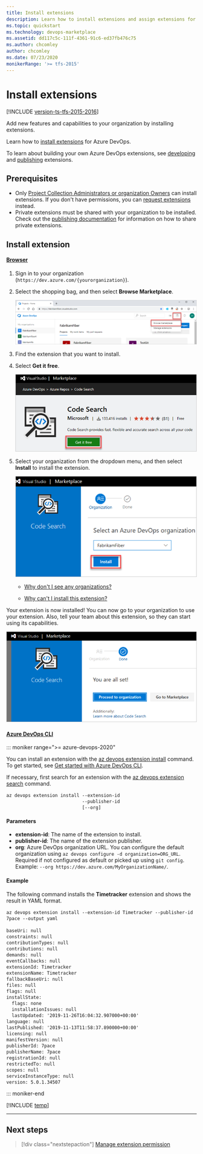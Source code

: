 ```yaml
---
title: Install extensions
description: Learn how to install extensions and assign extensions for Azure DevOps
ms.topic: quickstart
ms.technology: devops-marketplace
ms.assetid: dd117c5c-111f-4361-91c6-ed37fb476c75 
ms.author: chcomley
author: chcomley
ms.date: 07/23/2020
monikerRange: '>= tfs-2015'
---
```


# Install extensions

[!INCLUDE [version-ts-tfs-2015-2016](../includes/version-ts-tfs-2015-2016.md)]

Add new features and capabilities to your organization by installing extensions.

Learn how to [install extensions](#install-extension) for Azure DevOps.

To learn about building your own Azure DevOps extensions, see [developing](../extend/overview.md) and [publishing](../extend/publish/overview.md) extensions.

## Prerequisites

* Only [Project Collection Administrators or organization Owners](faq-extensions.yml) can install extensions. If you don't have permissions, you can [request extensions](./request-extensions.md) instead.
* Private extensions must be shared with your organization to be installed. Check out the [publishing documentation](../extend/publish/overview.md#upload) for information on how to share private extensions.

<a id="install-extension" /> 

## Install extension

#### [Browser](#tab/browser)

1. Sign in to your organization (```https://dev.azure.com/{yourorganization}```).
2. Select the shopping bag, and then select **Browse Marketplace**.

   ![Select the shopping bag icon to browse the Marketplace](media/shopping-bag-icon-browse-marketplace.png)

3. Find the extension that you want to install.

4. Select **Get it free**.

      ![Get extension](media/get-vsts-extensions/get-extension.png)

5. Select your organization from the dropdown menu, and then select **Install** to install the extension.

    ![Select organization for this extension](media/get-vsts-extensions/select-install-extension.png)

   * [Why don't I see any organizations?](./faq-extensions.yml) 

   * [Why can't I install this extension?](./faq-extensions.yml) 

Your extension is now installed! You can now go to your organization to use your extension. Also, tell your team about this extension, so they can start using its capabilities.

![Extension installed](media/get-vsts-extensions/you-are-all-set.png)

#### [Azure DevOps CLI](#tab/azure-devops-cli/)

::: moniker range=">= azure-devops-2020"

You can install an extension with the [az devops extension install](/cli/azure/ext/azure-devops/devops/extension#ext-azure-devops-az-devops-extension-install) command. To get started, see [Get started with Azure DevOps CLI](../cli/index.md).

If necessary, first search for an extension with the [az devops extension search](overview.md#search-extension) command.

```azurecli 
az devops extension install --extension-id
                            --publisher-id
                            [--org]
``` 

#### Parameters 

- **extension-id**: The name of the extension to install.
- **publisher-id**: The name of the extension publisher.
- **org**: Azure DevOps organization URL. You can configure the default organization using `az devops configure -d organization=ORG_URL`. Required if not configured as default or picked up using `git config`. Example: `--org https://dev.azure.com/MyOrganizationName/`.

#### Example 

The following command installs the **Timetracker** extension and shows the result in YAML format.  

```azurecli
az devops extension install --extension-id Timetracker --publisher-id 7pace --output yaml

baseUri: null
constraints: null
contributionTypes: null
contributions: null
demands: null
eventCallbacks: null
extensionId: Timetracker
extensionName: Timetracker
fallbackBaseUri: null
files: null
flags: null
installState:
  flags: none
  installationIssues: null
  lastUpdated: '2019-11-26T16:04:32.907000+00:00'
language: null
lastPublished: '2019-11-13T11:58:37.890000+00:00'
licensing: null
manifestVersion: null
publisherId: 7pace
publisherName: 7pace
registrationId: null
restrictedTo: null
scopes: null
serviceInstanceType: null
version: 5.0.1.34507
```

::: moniker-end

[!INCLUDE [temp](../includes/note-cli-not-supported.md)] 

* * *

## Next steps

  > [!div class="nextstepaction"]
  > [Manage extension permission](how-to/grant-permissions.md)